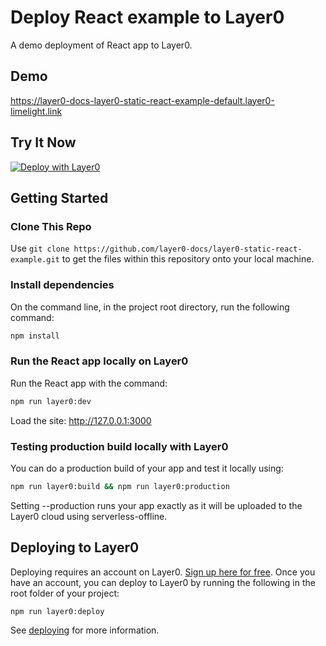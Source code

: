 # Deploy React example to Layer0

A demo deployment of React app to Layer0.

## Demo

https://layer0-docs-layer0-static-react-example-default.layer0-limelight.link

## Try It Now

[![Deploy with Layer0](https://docs.layer0.co/button.svg)](https://app.layer0.co/deploy?repo=https://github.com/layer0-docs/layer0-static-react-example)

## Getting Started

### Clone This Repo

Use `git clone https://github.com/layer0-docs/layer0-static-react-example.git` to get the files within this repository onto your local machine.

### Install dependencies

On the command line, in the project root directory, run the following command:

```bash
npm install
```

### Run the React app locally on Layer0

Run the React app with the command:

```bash
npm run layer0:dev
```

Load the site: http://127.0.0.1:3000

### Testing production build locally with Layer0

You can do a production build of your app and test it locally using:

```bash
npm run layer0:build && npm run layer0:production
```

Setting --production runs your app exactly as it will be uploaded to the Layer0 cloud using serverless-offline.

## Deploying to Layer0

Deploying requires an account on Layer0. [Sign up here for free](https://app.layer0.co/signup). Once you have an account, you can deploy to Layer0 by running the following in the root folder of your project:

```bash
npm run layer0:deploy
```

See [deploying](https://docs.layer0.co/guides/deploying) for more information.
